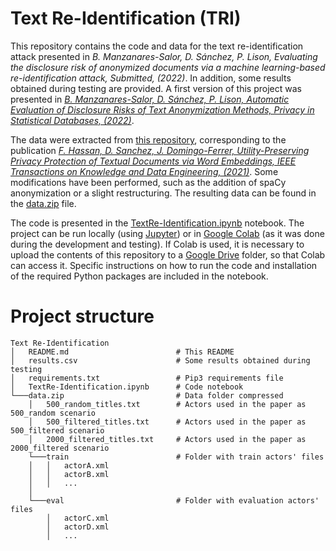 # Text Re-Identification (TRI)
This repository contains the code and data for the text re-identification attack presented in *B. Manzanares-Salor, D. Sánchez, P. Lison, Evaluating the disclosure risk of anonymized documents via a machine learning-based re-identification attack, Submitted, (2022)*. In addition, some results obtained during testing are provided. A first version of this project was presented in [*B. Manzanares-Salor, D. Sánchez, P. Lison, Automatic Evaluation of Disclosure Risks of Text Anonymization Methods, Privacy in Statistical Databases, (2022)*](https://link.springer.com/chapter/10.1007/978-3-031-13945-1_12).

The data were extracted from [this repository](https://github.com/fadiabdulf/automatic_text_anonymization), corresponding to the publication [*F. Hassan, D. Sanchez, J. Domingo-Ferrer, Utility-Preserving Privacy Protection of Textual Documents via Word Embeddings, IEEE Transactions on Knowledge and Data Engineering, (2021)*](https://ieeexplore.ieee.org/abstract/document/9419784). Some modifications have been performed, such as the addition of spaCy anonymization or a slight restructuring. The resulting data can be found in the [data.zip](data.zip) file.

The code is presented in the [TextRe-Identification.ipynb](TextRe-Identification.ipynb) notebook. The project can be run locally (using [Jupyter](https://jupyter.org/)) or in [Google Colab](https://colab.research.google.com/) (as it was done during the development and testing). If Colab is used, it is necessary to upload the contents of this repository to a [Google Drive](https://drive.google.com/) folder, so that Colab can access it. Specific instructions on how to run the code and installation of the required Python packages are included in the notebook.

# Project structure
```
Text Re-Identification
│   README.md                        # This README
│   results.csv                      # Some results obtained during testing
│   requirements.txt                 # Pip3 requirements file
│   TextRe-Identification.ipynb      # Code notebook
└───data.zip                         # Data folder compressed
    │   500_random_titles.txt        # Actors used in the paper as 500_random scenario
    │   500_filtered_titles.txt      # Actors used in the paper as 500_filtered scenario
    │   2000_filtered_titles.txt     # Actors used in the paper as 2000_filtered scenario
    └───train                        # Folder with train actors' files
    │   │   actorA.xml
    │   │   actorB.xml
    │   │   ...
    │
    └───eval                         # Folder with evaluation actors' files
        │   actorC.xml
        │   actorD.xml
        │   ...
```
